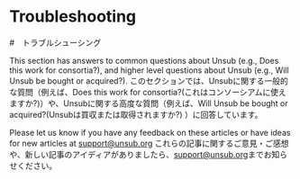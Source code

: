 # Troubleshooting

\#　トラブルシューシング

This section has answers to common questions about Unsub (e.g., Does this work for consortia?), and higher level questions about Unsub (e.g., Will Unsub be bought or acquired?). このセクションでは、Unsubに関する一般的な質問（例えば、Does this work for consortia?(これはコンソーシアムに使えますか?)）や、Unsubに関する高度な質問（例えば、Will Unsub be bought or acquired?(Unsubは買収または取得されますか?) ）に回答しています。

Please let us know if you have any feedback on these articles or have ideas for new articles at [support@unsub.org](mailto:support@unsub.org) これらの記事に関するご意見・ご感想や、新しい記事のアイディアがありましたら、[support@unsub.org](mailto:support@unsub.org)までお知らせください。
